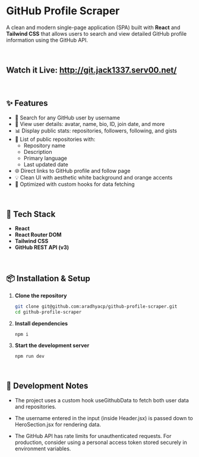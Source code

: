 # GitHub Profile Scraper

A clean and modern single-page application (SPA) built with **React** and **Tailwind CSS** that allows users to search and view detailed GitHub profile information using the GitHub API.

<br/>

## Watch it Live: http://git.jack1337.serv00.net/

<br/>

## ✨ Features

- 🔎 Search for any GitHub user by username
- 👤 View user details: avatar, name, bio, ID, join date, and more
- 📊 Display public stats: repositories, followers, following, and gists
- 📁 List of public repositories with:
  - Repository name
  - Description
  - Primary language
  - Last updated date
- 🌐 Direct links to GitHub profile and follow page
- 💡 Clean UI with aesthetic white background and orange accents
- 🚀 Optimized with custom hooks for data fetching

<br/>

## 🧰 Tech Stack

- **React**
- **React Router DOM**
- **Tailwind CSS**
- **GitHub REST API (v3)**


<br/>

## 📦 Installation & Setup

1. **Clone the repository**
   ```bash
   git clone git@github.com:aradhyacp/github-profile-scraper.git
   cd github-profile-scraper
   ```
2. **Install dependencies**
    ```
    npm i
    ```
3. **Start the development server**
    ```
    npm run dev
    ```

<br/>

## 🧪 Development Notes
- The project uses a custom hook useGithubData to fetch both user data and repositories.

- The username entered in the input (inside Header.jsx) is passed down to HeroSection.jsx for rendering data.

- The GitHub API has rate limits for unauthenticated requests. For production, consider using a personal access token stored securely in environment variables.
